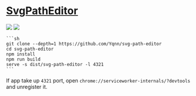 # [SvgPathEditor](https://github.com/Yqnn/svg-path-editor)

![](https://img.shields.io/github/license/Yqnn/svg-path-editor?style=flat-square) ![](https://img.shields.io/github/last-commit/scillidan/svg-path-editor/master?label=last%20commit%20(fork)&style=flat-square)

````{tab} From source
```sh
git clone --depth=1 https://github.com/Yqnn/svg-path-editor
cd svg-path-editor
npm install
npm run build
serve -s dist/svg-path-editor -l 4321
```
````

If app take up `4321` port, open `chrome://serviceworker-internals/?devtools` and unregister it.